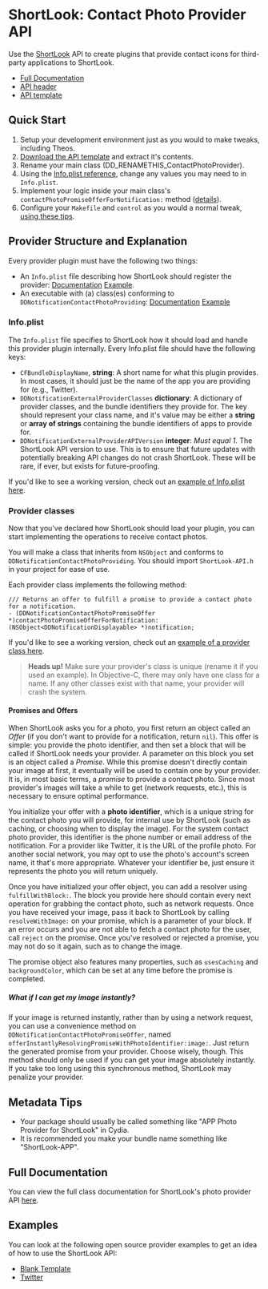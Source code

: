 # ShortLook: Contact Photo Provider API

Use the [ShortLook](https://dynastic.co/shortlook) API to create plugins that provide contact icons for third-party applications to ShortLook.

- [Full Documentation](https://dynastic.github.io/ShortLook-API/)
- [API header](/ShortLook-API.h)
- [API template](https://www.github.com/dynastic/ShortLook-API-Template/)

## Quick Start

1. Setup your development environment just as you would to make tweaks, including Theos.
2. [Download the API template](https://www.github.com/dynastic/ShortLook-API-Template/archive/master.zip) and extract it's contents.
3. Rename your main class (DD_RENAMETHIS_ContactPhotoProvider).
4. Using the [Info.plist reference](#infoplist), change any values you may need to in `Info.plist`.
5. Implement your logic inside your main class's `contactPhotoPromiseOfferForNotification:` method ([details](#provider-classes)).
6. Configure your `Makefile` and `control` as you would a normal tweak, [using these tips](#metadata-tips).

## Provider Structure and Explanation

Every provider plugin must have the following two things:

- An `Info.plist` file describing how ShortLook should register the provider: [Documentation](#infoplist) [Example](https://www.github.com/dynastic/ShortLook-API-Template/blob/master/Info.plist).
- An executable with (a) class(es) conforming to `DDNotificationContactPhotoProviding`: [Documentation](#provider-classes) [Example](https://www.github.com/dynastic/ShortLook-API-Template/blob/master/DD_RENAMETHIS_ContactPhotoProvider.m)

### Info.plist

The `Info.plist` file specifies to ShortLook how it should load and handle this provider plugin internally. Every Info.plist file should have the following keys:

- `CFBundleDisplayName`, **string**: A short name for what this plugin provides. In most cases, it should just be the name of the app you are providing for (e.g., Twitter).
- `DDNotificationExternalProviderClasses` **dictionary**: A dictionary of provider classes, and the bundle identifiers they provide for. The key should represent your class name, and it's value may be either a **string** or **array of strings** containing the bundle identifiers of apps to provide for.
- `DDNotificationExternalProviderAPIVersion` **integer**: *Must equal 1.* The ShortLook API version to use. This is to ensure that future updates with potentially breaking API changes do not crash ShortLook. These will be rare, if ever, but exists for future-proofing.

If you'd like to see a working version, check out an [example of Info.plist here](https://www.github.com/dynastic/ShortLook-API-Template/blob/master/Info.plist).

### Provider classes

Now that you've declared how ShortLook should load your plugin, you can start implementing the operations to receive contact photos.

You will make a class that inherits from `NSObject` and conforms to `DDNotificationContactPhotoProviding`. You should import `ShortLook-API.h` in your project for ease of use.

Each provider class implements the following method:

```objc
/// Returns an offer to fulfill a promise to provide a contact photo for a notification.
- (DDNotificationContactPhotoPromiseOffer *)contactPhotoPromiseOfferForNotification:(NSObject<DDNotificationDisplayable> *)notification;
```

If you'd like to see a working version, check out an [example of a provider class here](https://www.github.com/dynastic/ShortLook-API-Template/blob/master/DD_RENAMETHIS_ContactPhotoProvider.m).

> **Heads up!** Make sure your provider's class is unique (rename it if you used an example). In Objective-C, there may only have one class for a name. If any other classes exist with that name, your provider will crash the system.

#### Promises and Offers

When ShortLook asks you for a photo, you first return an object called an *Offer* (if you don't want to provide for a notification, return `nil`). This offer is simple: you provide the photo identifier, and then set a block that will be called if ShortLook needs your provider. A parameter on this block you set is an object called a *Promise*. While this promise doesn't directly contain your image at first, it eventually will be used to contain one by your provider. It is, in most basic terms, a *promise* to provide a contact photo. Since most provider's images will take a while to get (network requests, etc.), this is necessary to ensure optimal performance.

You initialize your offer with a **photo identifier**, which is a unique string for the contact photo you will provide, for internal use by ShortLook (such as caching, or choosing when to display the image). For the system contact photo provider, this identifier is the phone number or email address of the notification. For a provider like Twitter, it is the URL of the profile photo. For another social network, you may opt to use the photo's account's screen name, it that's more appropriate. Whatever your identifier be, just ensure it represents the photo you will return uniquely.

Once you have initialized your offer object, you can add a resolver using `fulfillWithBlock:`. The block you provide here should contain every next operation for grabbing the contact photo, such as network requests. Once you have received your image, pass it back to ShortLook by calling `resolveWithImage:` on your promise, which is a parameter of your block. If an error occurs and you are not able to fetch a contact photo for the user, call `reject` on the promise. Once you've resolved or rejected a promise, you may not do so it again, such as to change the image.

The promise object also features many properties, such as `usesCaching` and `backgroundColor`, which can be set at any time before the promise is completed.

##### What if I can get my image instantly?

If your image is returned instantly, rather than by using a network request, you can use a convenience method on `DDNotificationContactPhotoPromiseOffer`, named `offerInstantlyResolvingPromiseWithPhotoIdentifier:image:`. Just return the generated promise from your provider. Choose wisely, though. This method should only be used if you can get your image absolutely instantly. If you take too long using this synchronous method, ShortLook may penalize your provider.

## Metadata Tips

- Your package should usually be called something like "APP Photo Provider for ShortLook" in Cydia.
- It is recommended you make your bundle name something like "ShortLook-APP".

## Full Documentation

You can view the full class documentation for ShortLook's photo provider API [here](https://dynastic.github.io/ShortLook-API/).

## Examples

You can look at the following open source provider examples to get an idea of how to use the ShortLook API:

- [Blank Template](https://www.github.com/dynastic/ShortLook-API-Template/)
- [Twitter](https://www.github.com/dynastic/ShortLook-Twitter/)
